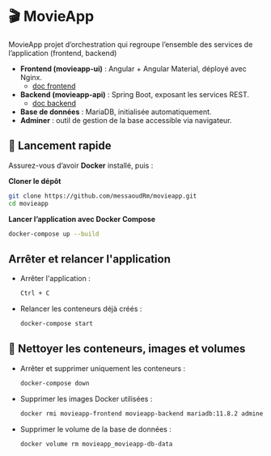 # 🎬 MovieApp

MovieApp projet d’orchestration qui regroupe l’ensemble des services de l’application (frontend, backend)

- **Frontend (movieapp-ui)** : Angular + Angular Material, déployé avec Nginx.
  - [doc frontend](https://github.com/messaoudRm/movieapp-ui/blob/main/README.md)
- **Backend (movieapp-api)** : Spring Boot, exposant les services REST.
    - [doc backend](https://github.com/messaoudRm/movieapp-api/blob/main/README.md)
- **Base de données** : MariaDB, initialisée automatiquement.
- **Adminer** : outil de gestion de la base accessible via navigateur.

## 🚀 Lancement rapide

Assurez-vous d’avoir **Docker** installé, puis :

**Cloner le dépôt**
```bash
git clone https://github.com/messaoudRm/movieapp.git
cd movieapp
```

**Lancer l’application avec Docker Compose**

```bash
docker-compose up --build
```

## Arrêter et relancer l'application

- Arrêter l'application :
  ```bash
  Ctrl + C
  ```

- Relancer les conteneurs déjà créés :
  ```bash
  docker-compose start
  ```

## 🧹 Nettoyer les conteneurs, images et volumes

- Arrêter et supprimer uniquement les conteneurs :
  ```bash
  docker-compose down
  ```

- Supprimer les images Docker utilisées :
  ```bash
  docker rmi movieapp-frontend movieapp-backend mariadb:11.8.2 adminer
  ```

- Supprimer le volume de la base de données :
  ```bash
  docker volume rm movieapp_movieapp-db-data
  ```


